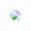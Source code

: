 <html>
<body>
<img src="https://www.codenotes.dev/index_images/pusheencode.gif" style="border-radius: 7px; align: center"/>
</body
</html>
